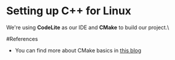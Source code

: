 # Setting up C++ for Linux
We're using __CodeLite__ as our IDE and __CMake__ to build our project.\



#References
- You can find more about CMake basics in [this blog](https://www.siliceum.com/en/blog/post/cmake_01_cmake-basics)

